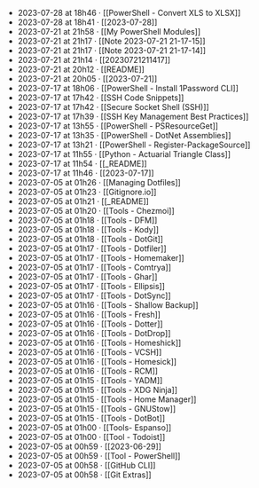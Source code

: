- 2023-07-28 at 18h46 · [[PowerShell - Convert XLS to XLSX]]
- 2023-07-28 at 18h41 · [[2023-07-28]]
- 2023-07-21 at 21h58 · [[My PowerShell Modules]]
- 2023-07-21 at 21h17 · [[Note 2023-07-21 21-17-15]]
- 2023-07-21 at 21h17 · [[Note 2023-07-21 21-17-14]]
- 2023-07-21 at 21h14 · [[20230721211417]]
- 2023-07-21 at 20h12 · [[README]]
- 2023-07-21 at 20h05 · [[2023-07-21]]
- 2023-07-17 at 18h06 · [[PowerShell - Install 1Password CLI]]
- 2023-07-17 at 17h42 · [[SSH Code Snippets]]
- 2023-07-17 at 17h42 · [[Secure Socket Shell (SSH)]]
- 2023-07-17 at 17h39 · [[SSH Key Management Best Practices]]
- 2023-07-17 at 13h55 · [[PowerShell - PSResourceGet]]
- 2023-07-17 at 13h35 · [[PowerShell - DotNet Assemblies]]
- 2023-07-17 at 13h21 · [[PowerShell - Register-PackageSource]]
- 2023-07-17 at 11h55 · [[Python - Actuarial Triangle Class]]
- 2023-07-17 at 11h54 · [[_README]]
- 2023-07-17 at 11h46 · [[2023-07-17]]
- 2023-07-05 at 01h26 · [[Managing Dotfiles]]
- 2023-07-05 at 01h23 · [[Gitignore.io]]
- 2023-07-05 at 01h21 · [[_README]]
- 2023-07-05 at 01h20 · [[Tools - Chezmoi]]
- 2023-07-05 at 01h18 · [[Tools - DFM]]
- 2023-07-05 at 01h18 · [[Tools - Kody]]
- 2023-07-05 at 01h18 · [[Tools - DotGit]]
- 2023-07-05 at 01h17 · [[Tools - Dotfiler]]
- 2023-07-05 at 01h17 · [[Tools - Homemaker]]
- 2023-07-05 at 01h17 · [[Tools - Comtrya]]
- 2023-07-05 at 01h17 · [[Tools - Ghar]]
- 2023-07-05 at 01h17 · [[Tools - Ellipsis]]
- 2023-07-05 at 01h17 · [[Tools - DotSync]]
- 2023-07-05 at 01h16 · [[Tools - Shallow Backup]]
- 2023-07-05 at 01h16 · [[Tools - Fresh]]
- 2023-07-05 at 01h16 · [[Tools - Dotter]]
- 2023-07-05 at 01h16 · [[Tools - DotDrop]]
- 2023-07-05 at 01h16 · [[Tools - Homeshick]]
- 2023-07-05 at 01h16 · [[Tools - VCSH]]
- 2023-07-05 at 01h16 · [[Tools - Homesick]]
- 2023-07-05 at 01h16 · [[Tools - RCM]]
- 2023-07-05 at 01h15 · [[Tools - YADM]]
- 2023-07-05 at 01h15 · [[Tools - XDG Ninja]]
- 2023-07-05 at 01h15 · [[Tools - Home Manager]]
- 2023-07-05 at 01h15 · [[Tools - GNUStow]]
- 2023-07-05 at 01h15 · [[Tools - DotBot]]
- 2023-07-05 at 01h00 · [[Tools- Espanso]]
- 2023-07-05 at 01h00 · [[Tool - Todoist]]
- 2023-07-05 at 00h59 · [[2023-06-29]]
- 2023-07-05 at 00h59 · [[Tool - PowerShell]]
- 2023-07-05 at 00h58 · [[GitHub CLI]]
- 2023-07-05 at 00h58 · [[Git Extras]]
